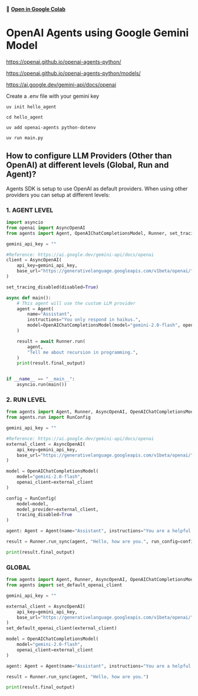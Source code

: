 🚀 **[Open in Google Colab](https://colab.research.google.com/drive/1T3JPcpC7B7_ASDFLifLwwDH0Ikgc68Am?usp=sharing)**
# OpenAI Agents using Google Gemini Model

https://openai.github.io/openai-agents-python/

https://openai.github.io/openai-agents-python/models/

https://ai.google.dev/gemini-api/docs/openai


Create a .env file with your gemini key
    
    
    uv init hello_agent

    cd hello_agent

    uv add openai-agents python-dotenv

    uv run main.py

## How to configure LLM Providers (Other than OpenAI) at different levels (Global, Run and Agent)?

Agents SDK is setup to use OpenAI as default providers. When using other providers you can setup at different levels:

### 1. AGENT LEVEL

```python
import asyncio
from openai import AsyncOpenAI
from agents import Agent, OpenAIChatCompletionsModel, Runner, set_tracing_disabled

gemini_api_key = ""

#Reference: https://ai.google.dev/gemini-api/docs/openai
client = AsyncOpenAI(
    api_key=gemini_api_key,
    base_url="https://generativelanguage.googleapis.com/v1beta/openai/",
)

set_tracing_disabled(disabled=True)

async def main():
    # This agent will use the custom LLM provider
    agent = Agent(
        name="Assistant",
        instructions="You only respond in haikus.",
        model=OpenAIChatCompletionsModel(model="gemini-2.0-flash", openai_client=client),
    )

    result = await Runner.run(
        agent,
        "Tell me about recursion in programming.",
    )
    print(result.final_output)


if __name__ == "__main__":
    asyncio.run(main())
```

### 2. RUN LEVEL

```python
from agents import Agent, Runner, AsyncOpenAI, OpenAIChatCompletionsModel
from agents.run import RunConfig

gemini_api_key = ""

#Reference: https://ai.google.dev/gemini-api/docs/openai
external_client = AsyncOpenAI(
    api_key=gemini_api_key,
    base_url="https://generativelanguage.googleapis.com/v1beta/openai/",
)

model = OpenAIChatCompletionsModel(
    model="gemini-2.0-flash",
    openai_client=external_client
)

config = RunConfig(
    model=model,
    model_provider=external_client,
    tracing_disabled=True
)

agent: Agent = Agent(name="Assistant", instructions="You are a helpful assistant")

result = Runner.run_sync(agent, "Hello, how are you.", run_config=config)

print(result.final_output)
```

### GLOBAL

```python
from agents import Agent, Runner, AsyncOpenAI, OpenAIChatCompletionsModel
from agents import set_default_openai_client

gemini_api_key = ""

external_client = AsyncOpenAI(
    api_key=gemini_api_key,
    base_url="https://generativelanguage.googleapis.com/v1beta/openai/",
)
set_default_openai_client(external_client)

model = OpenAIChatCompletionsModel(
    model="gemini-2.0-flash",
    openai_client=external_client
)

agent: Agent = Agent(name="Assistant", instructions="You are a helpful assistant", model=model)

result = Runner.run_sync(agent, "Hello, how are you.")

print(result.final_output)
```
